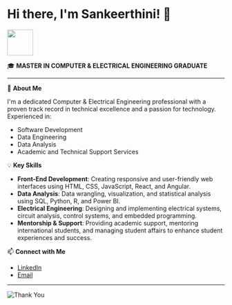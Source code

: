 # Hi there, I'm Sankeerthini! 👋

<img src="https://media.giphy.com/media/hvRJCLFzcasrR4ia7z/giphy.gif" width="60">

🎓 **MASTER IN COMPUTER & ELECTRICAL ENGINEERING GRADUATE**

---

🔧 **About Me**

I'm a dedicated Computer & Electrical Engineering professional with a proven track record in technical excellence and a passion for technology. Experienced in:
- Software Development
- Data Engineering
- Data Analysis
- Academic and Technical Support Services

💡 **Key Skills**

- **Front-End Development**: Creating responsive and user-friendly web interfaces using HTML, CSS, JavaScript, React, and Angular.
- **Data Analysis**: Data wrangling, visualization, and statistical analysis using SQL, Python, R, and Power BI.
- **Electrical Engineering**: Designing and implementing electrical systems, circuit analysis, control systems, and embedded programming.
- **Mentorship & Support**: Providing academic support, mentoring international students, and managing student affairs to enhance student experiences and success.

📫 **Connect with Me**

- [LinkedIn](https://www.linkedin.com/in/sankeerthini-d) 
- [Email](mailto:sankeerthini@gmail.com)
---

![Thank You](https://media.giphy.com/media/3ohhwm7f1SzYfv7Y3K/giphy.gif)
